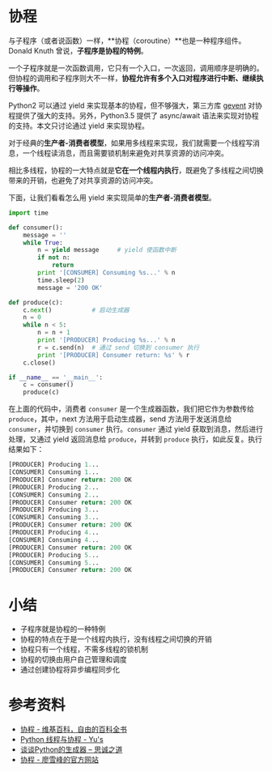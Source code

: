 # 协程

与子程序（或者说函数）一样，**协程（coroutine）**也是一种程序组件。Donald Knuth 曾说，**子程序是协程的特例**。

一个子程序就是一次函数调用，它只有一个入口，一次返回，调用顺序是明确的。但协程的调用和子程序则大不一样，**协程允许有多个入口对程序进行中断、继续执行等操作**。

Python2 可以通过 yield 来实现基本的协程，但不够强大，第三方库 [gevent](http://www.gevent.org/) 对协程提供了强大的支持。另外，Python3.5 提供了 async/await 语法来实现对协程的支持。本文只讨论通过 yield 来实现协程。

对于经典的**生产者-消费者模型**，如果用多线程来实现，我们就需要一个线程写消息，一个线程读消息，而且需要锁机制来避免对共享资源的访问冲突。

相比多线程，协程的一大特点就是**它在一个线程内执行**，既避免了多线程之间切换带来的开销，也避免了对共享资源的访问冲突。

下面，让我们看看怎么用 yield 来实现简单的**生产者-消费者模型**。

```python
import time

def consumer():
    message = ''
    while True:
        n = yield message     # yield 使函数中断
        if not n:
            return
        print '[CONSUMER] Consuming %s...' % n
        time.sleep(2)
        message = '200 OK'

def produce(c):
    c.next()           # 启动生成器
    n = 0
    while n < 5:
        n = n + 1
        print '[PRODUCER] Producing %s...' % n
        r = c.send(n)  # 通过 send 切换到 consumer 执行
        print '[PRODUCER] Consumer return: %s' % r
    c.close()

if __name__ == '__main__':
    c = consumer()
    produce(c)
```

在上面的代码中，消费者 `consumer` 是一个生成器函数，我们把它作为参数传给 `produce`，其中，next 方法用于启动生成器，send 方法用于发送消息给 `consumer`，并切换到 `consumer` 执行。`consumer` 通过 yield 获取到消息，然后进行处理，又通过 yield 返回消息给 `produce`，并转到 `produce` 执行，如此反复。执行结果如下：

```python
[PRODUCER] Producing 1...
[CONSUMER] Consuming 1...
[PRODUCER] Consumer return: 200 OK
[PRODUCER] Producing 2...
[CONSUMER] Consuming 2...
[PRODUCER] Consumer return: 200 OK
[PRODUCER] Producing 3...
[CONSUMER] Consuming 3...
[PRODUCER] Consumer return: 200 OK
[PRODUCER] Producing 4...
[CONSUMER] Consuming 4...
[PRODUCER] Consumer return: 200 OK
[PRODUCER] Producing 5...
[CONSUMER] Consuming 5...
[PRODUCER] Consumer return: 200 OK
```

# 小结

- 子程序就是协程的一种特例
- 协程的特点在于是一个线程内执行，没有线程之间切换的开销
- 协程只有一个线程，不需多线程的锁机制
- 协程的切换由用户自己管理和调度
- 通过创建协程将异步编程同步化

# 参考资料

- [协程 - 维基百科，自由的百科全书](https://zh.wikipedia.org/wiki/%E5%8D%8F%E7%A8%8B)
- [Python 线程与协程 - Yu's](http://blog.rainy.im/2016/04/07/python-thread-and-coroutine/)
- [谈谈Python的生成器 – 思诚之道](http://www.bjhee.com/python-yield.html)
- [协程 - 廖雪峰的官方网站](http://www.liaoxuefeng.com/wiki/001374738125095c955c1e6d8bb493182103fac9270762a000/0013868328689835ecd883d910145dfa8227b539725e5ed000)

